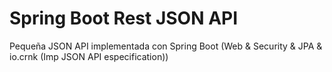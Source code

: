 # Spring Boot Rest JSON API

Pequeña JSON API 
implementada con Spring Boot (Web & Security & JPA & io.crnk (Imp JSON API especification))
